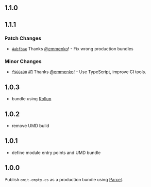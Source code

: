 ## 1.1.0

## 1.1.1

### Patch Changes

- [`4abfbae`](https://github.com/emmenko/omit-empty-es/commit/4abfbaea37c6d5daa1fbb11873c5d999243649e5) Thanks [@emmenko](https://github.com/emmenko)! - Fix wrong production bundles

### Minor Changes

- [`f968e80`](https://github.com/emmenko/omit-empty-es/commit/f968e80fa3d15ce9be9b41dbee4457d988637c48) [#1](https://github.com/emmenko/omit-empty-es/pull/1) Thanks [@emmenko](https://github.com/emmenko)! - Use TypeScript, improve CI tools.

## 1.0.3

- bundle using [Rollup](https://rollupjs.org/)

## 1.0.2

- remove UMD build

## 1.0.1

- define module entry points and UMD bundle

## 1.0.0

Publish `omit-empty-es` as a production bundle using [Parcel](https://parceljs.org/).
